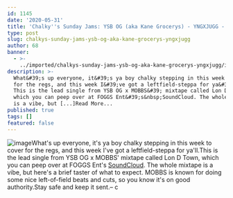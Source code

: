 ```yaml
---
id: 1145
date: '2020-05-31'
title: 'Chalky''s Sunday Jams: YSB OG (aka Kane Grocerys) - YNGXJUGG - Loose Lips'
type: post
slug: chalkys-sunday-jams-ysb-og-aka-kane-grocerys-yngxjugg
author: 68
banner:
  - >-
    ../imported/chalkys-sunday-jams-ysb-og-aka-kane-grocerys-yngxjugg/image1145.jpeg
description: >-
  What&#39;s up everyone, it&#39;s ya boy chalky stepping in this week to cover
  for the regs, and this week I&#39;ve got a leftfield-steppa for ya&#39;ll.
  This is the lead single from YSB OG x MOBBS&#39; mixtape called Lon D Town,
  which you can peep over at FOGGS Ent&#39;s&nbsp;SoundCloud. The whole mixtape
  is a vibe, but [...]Read More...
published: true
tags: []
featured: false
---
```

![image](../../imported/chalkys-sunday-jams-ysb-og-aka-kane-grocerys-yngxjugg/image1145.jpeg)What's up everyone, it's ya boy chalky stepping in this week to cover for the regs, and this week I've got a leftfield-steppa for ya'll.This is the lead single from YSB OG x MOBBS' mixtape called Lon D Town, which you can peep over at FOGGS Ent's [SoundCloud](https://soundcloud.com/fogg-music/yngxjugg-ysb-og-prod-mobbs). The whole mixtape is a vibe, but here's a brief taster of what to expect. MOBBS is known for doing some nice left-of-field beats and cuts, so you know it's on good authority.Stay safe and keep it sent.– c